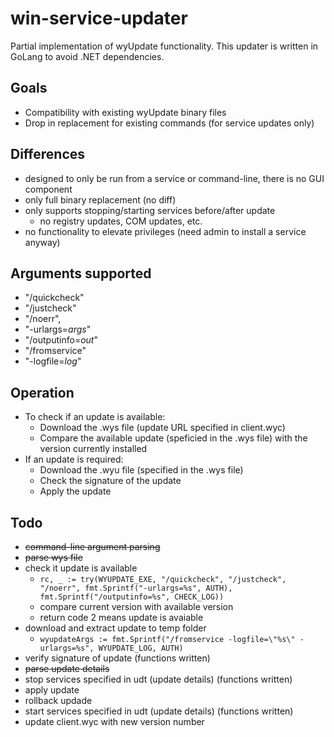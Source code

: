 # win-service-updater

Partial implementation of wyUpdate functionality. This updater is written in GoLang to avoid .NET dependencies.

## Goals

- Compatibility with existing wyUpdate binary files
- Drop in replacement for existing commands (for service updates only)

## Differences

- designed to only be run from a service or command-line, there is no GUI component
- only full binary replacement (no diff)
- only supports stopping/starting services before/after update
  - no registry updates, COM updates, etc.
- no functionality to elevate privileges (need admin to install a service anyway)

## Arguments supported

- "/quickcheck"
- "/justcheck"
- "/noerr",
- "-urlargs=_args_"
- "/outputinfo=_out_"
- "/fromservice"
- "-logfile=_log_"

## Operation

- To check if an update is available:
  - Download the .wys file (update URL specified in client.wyc)
  - Compare the available update (speficied in the .wys file) with the version currently installed
- If an update is required:
  - Download the .wyu file (specified in the .wys file)
  - Check the signature of the update
  - Apply the update

## Todo

- ~~command-line argument parsing~~
- ~~parse wys file~~
- check it update is available
  - `rc, _ := try(WYUPDATE_EXE, "/quickcheck", "/justcheck", "/noerr", fmt.Sprintf("-urlargs=%s", AUTH), fmt.Sprintf("/outputinfo=%s", CHECK_LOG))`
  - compare current version with available version
  - return code 2 means update is avaiable
- download and extract update to temp folder
  - `wyupdateArgs := fmt.Sprintf("/fromservice -logfile=\"%s\" -urlargs=%s", WYUPDATE_LOG, AUTH)`
- verify signature of update (functions written)
- ~~parse update details~~
- stop services specified in udt (update details) (functions written)
- apply update
- rollback updade
- start services specified in udt (update details) (functions written)
- update client.wyc with new version number
